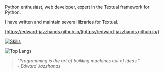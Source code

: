 Python enthusiast, web developer, expert in the Textual framework for Python.

I have written and maintain several libraries for Textual.

[https://edward-jazzhands.github.io/](https://edward-jazzhands.github.io/)

[![Skills](https://skillicons.dev/icons?i=docker,py,debian,css,js,astro,django,aws,fastapi,git,github,linux,sqlite,vercel,vscode,ableton&perline=8)](https://skillicons.dev)

![Top Langs](https://github-readme-stats.vercel.app/api/top-langs/?username=edward-jazzhands&layout=compact&theme=radical)
> *"Programming is the art of building machines out of ideas."*  
> *- Edward Jazzhands*
